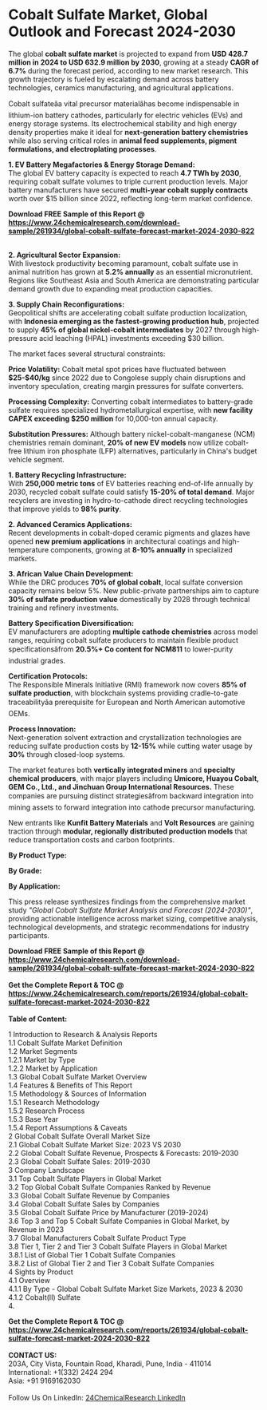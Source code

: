 <h1>Cobalt Sulfate Market, Global Outlook and Forecast 2024-2030</h1><p>The global <strong>cobalt sulfate market</strong> is projected to expand from <strong>USD 428.7 million in 2024 to USD 632.9 million by 2030</strong>, growing at a steady <strong>CAGR of 6.7%</strong> during the forecast period, according to new market research. This growth trajectory is fueled by escalating demand across battery technologies, ceramics manufacturing, and agricultural applications.</p><p>Cobalt sulfateâa vital precursor materialâhas become indispensable in lithium-ion battery cathodes, particularly for electric vehicles (EVs) and energy storage systems. Its electrochemical stability and high energy density properties make it ideal for <strong>next-generation battery chemistries</strong> while also serving critical roles in <strong>animal feed supplements, pigment formulations, and electroplating processes</strong>.</p><p><strong>1. EV Battery Megafactories &amp; Energy Storage Demand:</strong><br>
The global EV battery capacity is expected to reach <strong>4.7 TWh by 2030</strong>, requiring cobalt sulfate volumes to triple current production levels. Major battery manufacturers have secured <strong>multi-year cobalt supply contracts</strong> worth over $15 billion since 2022, reflecting long-term market confidence.</p><div><b>Download FREE Sample of this Report @ 
            <a href="https://www.24chemicalresearch.com/download-sample/261934/global-cobalt-sulfate-forecast-market-2024-2030-822">
            https://www.24chemicalresearch.com/download-sample/261934/global-cobalt-sulfate-forecast-market-2024-2030-822</a></b></div><br><p><strong>2. Agricultural Sector Expansion:</strong><br>
With livestock productivity becoming paramount, cobalt sulfate use in animal nutrition has grown at <strong>5.2% annually</strong> as an essential micronutrient. Regions like Southeast Asia and South America are demonstrating particular demand growth due to expanding meat production capacities.</p><p><strong>3. Supply Chain Reconfigurations:</strong><br>
Geopolitical shifts are accelerating cobalt sulfate production localization, with <strong>Indonesia emerging as the fastest-growing production hub</strong>, projected to supply <strong>45% of global nickel-cobalt intermediates</strong> by 2027 through high-pressure acid leaching (HPAL) investments exceeding $30 billion.</p><p>The market faces several structural constraints:</p><p><strong>Price Volatility:</strong> Cobalt metal spot prices have fluctuated between <strong>$25-$40/kg</strong> since 2022 due to Congolese supply chain disruptions and inventory speculation, creating margin pressures for sulfate converters.</p><p><strong>Processing Complexity:</strong> Converting cobalt intermediates to battery-grade sulfate requires specialized hydrometallurgical expertise, with <strong>new facility CAPEX exceeding $250 million</strong> for 10,000-ton annual capacity.</p><p><strong>Substitution Pressures:</strong> Although battery nickel-cobalt-manganese (NCM) chemistries remain dominant, <strong>20% of new EV models</strong> now utilize cobalt-free lithium iron phosphate (LFP) alternatives, particularly in China's budget vehicle segment.</p><p><strong>1. Battery Recycling Infrastructure:</strong><br>
With <strong>250,000 metric tons</strong> of EV batteries reaching end-of-life annually by 2030, recycled cobalt sulfate could satisfy <strong>15-20% of total demand</strong>. Major recyclers are investing in hydro-to-cathode direct recycling technologies that improve yields to <strong>98% purity</strong>.</p><p><strong>2. Advanced Ceramics Applications:</strong><br>
Recent developments in cobalt-doped ceramic pigments and glazes have opened <strong>new premium applications</strong> in architectural coatings and high-temperature components, growing at <strong>8-10% annually</strong> in specialized markets.</p><p><strong>3. African Value Chain Development:</strong><br>
While the DRC produces <strong>70% of global cobalt</strong>, local sulfate conversion capacity remains below 5%. New public-private partnerships aim to capture <strong>30% of sulfate production value</strong> domestically by 2028 through technical training and refinery investments.</p><p><strong>Battery Specification Diversification:</strong><br>
	EV manufacturers are adopting <strong>multiple cathode chemistries</strong> across model ranges, requiring cobalt sulfate producers to maintain flexible product specificationsâfrom <strong>20.5%+ Co content for NCM811</strong> to lower-purity industrial grades.</p><p><strong>Certification Protocols:</strong><br>
	The Responsible Minerals Initiative (RMI) framework now covers <strong>85% of sulfate production</strong>, with blockchain systems providing cradle-to-gate traceabilityâa prerequisite for European and North American automotive OEMs.</p><p><strong>Process Innovation:</strong><br>
	Next-generation solvent extraction and crystallization technologies are reducing sulfate production costs by <strong>12-15%</strong> while cutting water usage by <strong>30%</strong> through closed-loop systems.</p><p>The market features both <strong>vertically integrated miners</strong> and <strong>specialty chemical producers</strong>, with major players including <strong>Umicore, Huayou Cobalt, GEM Co., Ltd., and Jinchuan Group International Resources.</strong> These companies are pursuing distinct strategiesâfrom backward integration into mining assets to forward integration into cathode precursor manufacturing.</p><p>New entrants like <strong>Kunfit Battery Materials</strong> and <strong>Volt Resources</strong> are gaining traction through <strong>modular, regionally distributed production models</strong> that reduce transportation costs and carbon footprints.</p><p><strong>By Product Type:</strong></p><p><strong>By Grade:</strong></p><p><strong>By Application:</strong></p><p>This press release synthesizes findings from the comprehensive market study <em>"Global Cobalt Sulfate Market Analysis and Forecast (2024-2030)"</em>, providing actionable intelligence across market sizing, competitive analysis, technological developments, and strategic recommendations for industry participants.</p><div><b>Download FREE Sample of this Report @ 
            <a href="https://www.24chemicalresearch.com/download-sample/261934/global-cobalt-sulfate-forecast-market-2024-2030-822">
            https://www.24chemicalresearch.com/download-sample/261934/global-cobalt-sulfate-forecast-market-2024-2030-822</a></b></div><br><div><b>Get the Complete Report & TOC @ 
            <a href="https://www.24chemicalresearch.com/reports/261934/global-cobalt-sulfate-forecast-market-2024-2030-822">
            https://www.24chemicalresearch.com/reports/261934/global-cobalt-sulfate-forecast-market-2024-2030-822</a></b></div><br>
            <b>Table of Content:</b><p>1 Introduction to Research & Analysis Reports<br />
    1.1 Cobalt Sulfate Market Definition<br />
    1.2 Market Segments<br />
        1.2.1 Market by Type<br />
        1.2.2 Market by Application<br />
    1.3 Global Cobalt Sulfate Market Overview<br />
    1.4 Features & Benefits of This Report<br />
    1.5 Methodology & Sources of Information<br />
        1.5.1 Research Methodology<br />
        1.5.2 Research Process<br />
        1.5.3 Base Year<br />
        1.5.4 Report Assumptions & Caveats<br />
2 Global Cobalt Sulfate Overall Market Size<br />
    2.1 Global Cobalt Sulfate Market Size: 2023 VS 2030<br />
    2.2 Global Cobalt Sulfate Revenue, Prospects & Forecasts: 2019-2030<br />
    2.3 Global Cobalt Sulfate Sales: 2019-2030<br />
3 Company Landscape<br />
    3.1 Top Cobalt Sulfate Players in Global Market<br />
    3.2 Top Global Cobalt Sulfate Companies Ranked by Revenue<br />
    3.3 Global Cobalt Sulfate Revenue by Companies<br />
    3.4 Global Cobalt Sulfate Sales by Companies<br />
    3.5 Global Cobalt Sulfate Price by Manufacturer (2019-2024)<br />
    3.6 Top 3 and Top 5 Cobalt Sulfate Companies in Global Market, by Revenue in 2023<br />
    3.7 Global Manufacturers Cobalt Sulfate Product Type<br />
    3.8 Tier 1, Tier 2 and Tier 3 Cobalt Sulfate Players in Global Market<br />
        3.8.1 List of Global Tier 1 Cobalt Sulfate Companies<br />
        3.8.2 List of Global Tier 2 and Tier 3 Cobalt Sulfate Companies<br />
4 Sights by Product<br />
    4.1 Overview<br />
        4.1.1 By Type - Global Cobalt Sulfate Market Size Markets, 2023 & 2030<br />
        4.1.2 Cobalt(II) Sulfate<br />
        4.</p><div><b>Get the Complete Report & TOC @ 
            <a href="https://www.24chemicalresearch.com/reports/261934/global-cobalt-sulfate-forecast-market-2024-2030-822">
            https://www.24chemicalresearch.com/reports/261934/global-cobalt-sulfate-forecast-market-2024-2030-822</a></b></div><br><b>CONTACT US:</b><br>
            203A, City Vista, Fountain Road, Kharadi, Pune, India - 411014<br>
            International: +1(332) 2424 294<br>
            Asia: +91 9169162030 <br><br>
            Follow Us On LinkedIn: <a href="https://www.linkedin.com/company/24chemicalresearch/">24ChemicalResearch LinkedIn</a>